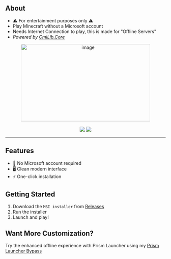 ## About
- ⚠️ For entertainment purposes only ⚠️
- Play Minecraft without a Microsoft account
- Needs Internet Connection to play, this is made for "Offline Servers"
- *Powered by [CmlLib.Core](https://github.com/CmlLib/CmlLib.Core)*

<div align="center">
  
  <img width="406" height="243" alt="image" src="https://github.com/user-attachments/assets/5e8fd137-51de-4c34-a3c5-c12f135176f8" />
  <br><br>
  <a href="https://github.com/antunnitraj/OfflineMinecraftLauncher/releases/latest"><img src="https://img.shields.io/badge/Download-Windows_Installer-50fa7b?style=for-the-badge&logo=windows"></a> <a href="hhttps://github.com/antunnitraj/Prism-Launcher-PolyMC-Offline-Bypass"><img src="https://img.shields.io/badge/Prism_Launcher_Mod-Custom_Bypass-ff79c6?style=for-the-badge"></a>

</div>

---

## Features
- 🚫 No Microsoft account required
- 🖥️ Clean modern interface
- ⚡ One-click installation

## Getting Started
1. Download the `MSI installer` from [Releases](https://github.com/antunnitraj/OfflineMinecraftLauncher/releases/latest)
2. Run the installer
3. Launch and play!

## Want More Customization?
Try the enhanced offline experience with Prism Launcher using my [Prism Launcher Bypass](https://github.com/antunnitraj/Prism-Launcher-PolyMC-Offline-Bypass)
